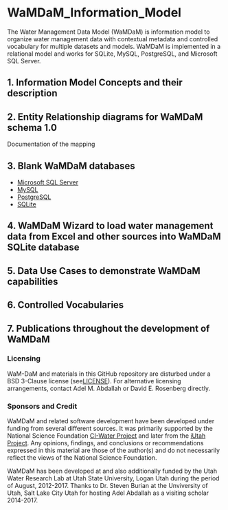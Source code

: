 # WaMDaM_Information_Model

The Water Management Data Model (WaMDaM) is information model to organize water management data with contextual metadata and controlled vocabulary for multiple datasets and models. WaMDaM is implemented in a relational model and works for SQLite, MySQL, PostgreSQL, and Microsoft SQL Server. 

## 1. Information Model Concepts and their description



## 2. Entity Relationship diagrams for WaMDaM schema 1.0

Documentation of the mapping 


## 3. Blank WaMDaM databases 
* [Microsoft SQL Server]()
* [MySQL]()
* [PostgreSQL]()
* [SQLite]()



## 4. WaMDaM Wizard to load water management data from Excel and other sources into WaMDaM SQLite database 




## 5. Data Use Cases to demonstrate WaMDaM capabilities 




## 6. Controlled Vocabularies



## 7. Publications throughout the development of WaMDaM




### Licensing  
WaM-DaM and materials in this GitHub repository are disturbed under a BSD 3-Clause license (see[LICENSE](/LICENSE.md)). 
For alternative licensing arrangements, contact Adel M. Abdallah or David E. Rosenberg directly.    


### Sponsors and Credit  
WaMDaM and related software development have been developed under funding from several different sources. It was primarily supported by the National Science Foundation <a href="http://www.nsf.gov/awardsearch/showAward?AWD_ID=1135482" target="_blank">CI-Water Project</a> and later from the <a href="https://www.nsf.gov/awardsearch/showAward?AWD_ID=1208732" target="_blank">iUtah Project</a>. 
Any opinions, findings, and conclusions or recommendations expressed in this material are those of the author(s) and do not necessarily reflect the views of the National Science Foundation.    

WaMDaM has been developed at and also additionally funded by the Utah Water Research Lab at Utah State University, Logan Utah during the period of August, 2012-2017. Thanks to Dr. Steven Burian at the Unviversity of Utah, Salt Lake City Utah for hosting Adel Abdallah as a visiting scholar 2014-2017.  

